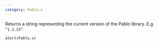 ```yaml
---
category: Pablo.v
---
```


Returns a string representing the current version of the Pablo library. E.g. `“1.2.23”`.

    alert(Pablo.v)
